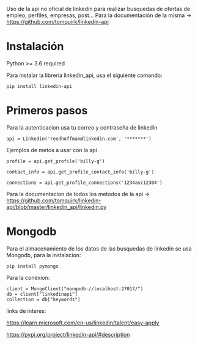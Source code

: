 
Uso de la api no oficial de linkedin para realizar busquedas de ofertas de empleo, perfiles, empresas, post...
Para la documentación de la misma -> https://github.com/tomquirk/linkedin-api


# Instalación 

Python >= 3.6 required

Para instalar la libreria linkedin_api, usa el siguiente comando:

``pip install linkedin-api``



# Primeros pasos

Para la autenticacion usa tu correo y contraseña de linkedin 

``api = Linkedin('reedhoffman@linkedin.com', '*******')``

Ejemplos de metos a usar con la api

```
profile = api.get_profile('billy-g')

contact_info = api.get_profile_contact_info('billy-g')

connections = api.get_profile_connections('1234asc12304')
```

Para la documentacion de todos los metodos de la api -> https://github.com/tomquirk/linkedin-api/blob/master/linkedin_api/linkedin.py



# Mongodb

Para el almacenamiento de los datos de las busquedas de linkedin se usa Mongodb, para la instalacion:

``pip install pymongo``

Para la conexion:

```
client = MongoClient("mongodb://localhost:27017/")
db = client["linkedinapi"]
collection = db["keywords"]
```



links de interes: 

https://learn.microsoft.com/en-us/linkedin/talent/easy-apply

https://pypi.org/project/linkedin-api/#description

